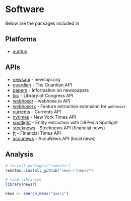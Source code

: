 # Software

Below are the packages included in 

## Platforms

- [auritus](auritus.io)

## APIs

- [newsapi](https://github.com/news-r/newsapi) - newsapi.org
- [guardian](https://github.com/news-r/guardian) - The Guardian API
- [papers](https://github.com/news-r/papers) - Information on newspapers
- [loc](https://github.com/news-r/loc) - Library of Congress API
- [webhoser](https://github.com/news-r/webhoser) - webhose.io API
- [webhoserx](https://github.com/news-r/webhoserx) - Feature extraction extension for `webhoser`
- [currents](https://github.com/news-r/currents) - Currents API
- [nytimes](https://github.com/news-r/nytimes) - New York Times API
- [spotlight](https://github.com/news-r/spotlight) - Entity extraction with DBPedia Spotlight
- [stocknews](https://github.com/news-r/stocknews) - Stocknews API (financial news)
- [ft](https://github.com/news-r/ft) - Financial Times API
- [accunews](https://github.com/news-r/accunews) - AccuNews API (local news)

## Analysis

```r
# install.packages("remotes")
remotes::install_github("news-r/newsr")

# load libraries
library(newsr)

news <- search_news("query")
```
